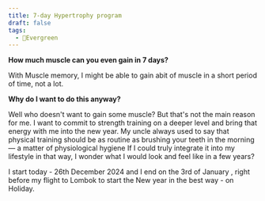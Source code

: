 ```yaml
---
title: 7-day Hypertrophy program
draft: false
tags:
  - 🌲Evergreen
---
```

**How much muscle can you even gain in 7 days?**

With Muscle memory, I might be able to gain abit of muscle in a short period of time, not a lot. 

**Why do I want to do this anyway?**

Well who doesn't want to gain some muscle?
But that's not the main reason for me.
I want to commit to strength training on a deeper level and bring that energy with me into the new year. 
My uncle always used to say that physical training should be as routine as brushing your teeth in the morning — a matter of physiological hygiene
If I could truly integrate it into my lifestyle in that way, I wonder what I would look and feel like in a few years?  

I start today - 26th December 2024 and I end on the 3rd of January , right before my flight to Lombok to start the New year in the best way - on Holiday. 









